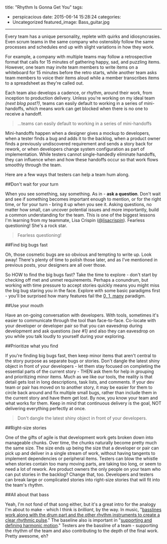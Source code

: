 
title: "Rhythm Is Gonna Get You"
tags:
  - perspicacious
date: 2015-06-14 15:28:24
categories:
  - Uncategorized
featured_image: Bass_guitar.jpg
---
Every team has a unique personality, replete with quirks and idiosyncrasies. Even scrum teams in the same company who ostensibly follow the same processes and schedules end up with slight variations in how they work.

For example, a company with multiple teams may follow a retrospective format that calls for 15 minutes of gathering happy, sad, and puzzling items. However, one team may invite team members to write items on a whiteboard for 15 minutes before the retro starts, while another team asks team members to voice their items aloud while a member transcribes items to a spreadsheet as they're called out.

Each team also develops a cadence, or rhythm, around their work, from inception to production delivery.  Unless you're working on my ideal team *(next blog post?)*, teams can easily default to working in a series of mini-handoffs, which means work can get blocked when there is no one to receive a handoff.
>...teams can easily default to working in a series of mini-handoffs

Mini-handoffs happen when a designer gives a mockup to developers, when a tester finds a bug and adds it to the backlog, when a product owner finds a previously undiscovered requirement and sends a story back for rework, or when developers change system configuration as part of implementation.  While testers cannot single-handedly eliminate handoffs, they can influence when and how these handoffs occur so that work flows smoothly through the team.

Here are a few ways that testers can help a team hum along.

##Don't wait for your turn

When you see something, say something. As in - **ask a question**. Don't wait and see if something becomes important enough to mention, or for the right time, or for your turn - bring it up when you see it.  Asking questions, no matter how small, can uncover potential issues and more importantly, build a common understanding for the team.  This is one of the biggest lessons I'm learning from my teammate, Lisa Crispin ([@lisacrispin](https://twitter.com/lisacrispin)).  Fearless questioning!  She's a rock star.
>Fearless questioning!

##Find big bugs fast

Oh, those cosmetic bugs are so obvious and tempting to write up.  Look away!  There's plenty of time to polish those later, and as I've mentioned in previous posts, your designers are all over those.

So HOW to find the big bugs fast?  Take the time to explore - don't start by checking off met and unmet requirements.  Perhaps a conundrum, but working with time pressure to accept stories quickly means you might miss the big bug staring you in the face.  Explore with some basic paradigms first - you'll be surprised how many features fail the [0, 1, many](https://pragprog.com/book/ehxta/explore-it) paradigm.

##Use your mouth

Have an on-going conversation with developers. With tools, sometimes it's easier to communicate through the tool than face-to-face.  Co-locate with your developer or developer pair so that you can eavesdrop during development and ask questions *(see #1)* and also they can eavesdrop on you while you talk loudly to yourself during your exploring.

##Prioritize what you find

If you're finding big bugs fast, then keep minor items that aren't central to the story purpose as separate bugs or stories.  Don't dangle the latest shiny object in front of your developers - let them stay focused on completing the essential parts of the current story - THEN ask them for help in grouping and prioritizing minor items.  Much as we like our tools, the reality is that detail gets lost in long descriptions, task lists, and comments. If your dev team or pair has moved on to another story, it may be easier for them to circle back around and fix multiple small bugs, rather than include them in the current story and have them get lost.  By now, you know your team and what works for them. Keep in mind that continuous delivery is the goal, NOT delivering everything perfectly at once.
>Don't dangle the latest shiny object in front of your developers.

##Right-size stories

One of the gifts of agile is that development work gets broken down into manageable chunks.  Over time, the chunks naturally become pretty much the same size.  The size ends up being the size that a developer or pair can pick up and deliver in a single stream of work, without having tangents to implement dependencies or peripheral items.  Testers can blow the whistle when stories contain too many moving parts, are taking too long, or seem to need a lot of rework. Are product owners the only people on your team who can put stories in the backlog?  Change that, too.  Developers and testers can break large or complicated stories into right-size stories that will fit into the team's rhythm.

##All about that bass

Yeah, I'm not fond of that song either, but it's a great intro for the analogy I'm about to make - which I think is *brilliant*, by the way.  In music, "[basslines work along with the drum part and the other rhythm instruments to create a clear rhythmic pulse](https://en.wikipedia.org/?title=Bassline)."  The baseline also is important in "[supporting and defining harmonic motion](https://en.wikipedia.org/?title=Bassline)."  Testers are the bassline of a team - supporting the rhythm of the team and also contributing to the depth of the final work.  Pretty awesome, eh?